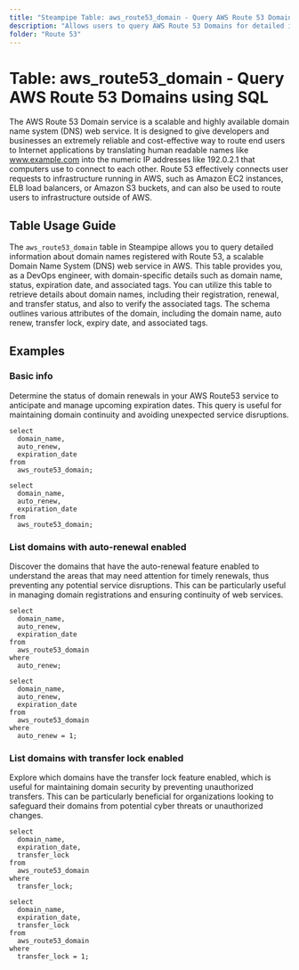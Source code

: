 ```yaml
---
title: "Steampipe Table: aws_route53_domain - Query AWS Route 53 Domains using SQL"
description: "Allows users to query AWS Route 53 Domains for detailed information about domain names, including their status, expiration date, and associated tags."
folder: "Route 53"
---
```


# Table: aws_route53_domain - Query AWS Route 53 Domains using SQL

The AWS Route 53 Domain service is a scalable and highly available domain name system (DNS) web service. It is designed to give developers and businesses an extremely reliable and cost-effective way to route end users to Internet applications by translating human readable names like www.example.com into the numeric IP addresses like 192.0.2.1 that computers use to connect to each other. Route 53 effectively connects user requests to infrastructure running in AWS, such as Amazon EC2 instances, ELB load balancers, or Amazon S3 buckets, and can also be used to route users to infrastructure outside of AWS.

## Table Usage Guide

The `aws_route53_domain` table in Steampipe allows you to query detailed information about domain names registered with Route 53, a scalable Domain Name System (DNS) web service in AWS. This table provides you, as a DevOps engineer, with domain-specific details such as domain name, status, expiration date, and associated tags. You can utilize this table to retrieve details about domain names, including their registration, renewal, and transfer status, and also to verify the associated tags. The schema outlines various attributes of the domain, including the domain name, auto renew, transfer lock, expiry date, and associated tags.

## Examples

### Basic info
Determine the status of domain renewals in your AWS Route53 service to anticipate and manage upcoming expiration dates. This query is useful for maintaining domain continuity and avoiding unexpected service disruptions.

```sql+postgres
select
  domain_name,
  auto_renew,
  expiration_date
from
  aws_route53_domain;
```

```sql+sqlite
select
  domain_name,
  auto_renew,
  expiration_date
from
  aws_route53_domain;
```


### List domains with auto-renewal enabled
Discover the domains that have the auto-renewal feature enabled to understand the areas that may need attention for timely renewals, thus preventing any potential service disruptions. This can be particularly useful in managing domain registrations and ensuring continuity of web services.

```sql+postgres
select
  domain_name,
  auto_renew,
  expiration_date
from
  aws_route53_domain
where
  auto_renew;
```

```sql+sqlite
select
  domain_name,
  auto_renew,
  expiration_date
from
  aws_route53_domain
where
  auto_renew = 1;
```


### List domains with transfer lock enabled
Explore which domains have the transfer lock feature enabled, which is useful for maintaining domain security by preventing unauthorized transfers. This can be particularly beneficial for organizations looking to safeguard their domains from potential cyber threats or unauthorized changes.

```sql+postgres
select
  domain_name,
  expiration_date,
  transfer_lock
from
  aws_route53_domain
where
  transfer_lock;
```

```sql+sqlite
select
  domain_name,
  expiration_date,
  transfer_lock
from
  aws_route53_domain
where
  transfer_lock = 1;
```